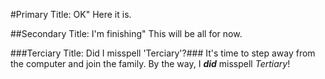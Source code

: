 #Primary Title: OK"
Here it is.

##Secondary Title: I'm finishing"
This will be all for now.

###Terciary Title: Did I misspell 'Terciary'?###
It's time to step away from the computer and join the family.
By the way, I ***did*** misspell _Tertiary_!
